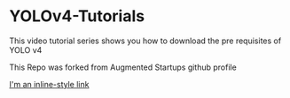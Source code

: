 # YOLOv4-Tutorials
This video tutorial series shows you how to download the pre requisites of YOLO v4

This Repo was forked from Augmented Startups github profile

[I'm an inline-style link](https://github.com/augmentedstartups/YOLOv4-Tutorials)
